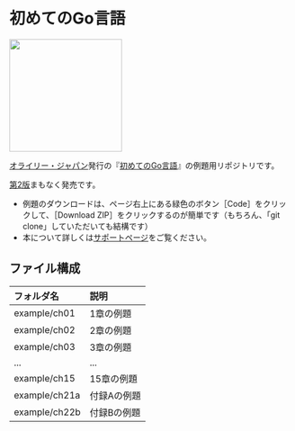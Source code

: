 # 初めてのGo言語

<img src="https://www.marlin-arms.com/jpn/arts/books-small/learning-go.png" width="200px">

[オライリー・ジャパン](https://www.oreilly.co.jp/books/9784814400041)発行の『[初めてのGo言語](https://www.marlin-arms.com/support/learning-go/)』の例題用リポジトリです。

<p>
<a href="../lgo2/">第2版</a>まもなく発売です。
</p>

<div>
<ul>
  <li>	
  例題のダウンロードは、ページ右上にある緑色のボタン［Code］をクリックして、［Download ZIP］をクリックするのが簡単です（もちろん、「git clone」していただいても結構です）
  </li>

<li>  
  本について詳しくは<a href="https://www.marlin-arms.com/support/learning-go/">サポートページ</a>をご覧ください。
  </li>
</div>

## ファイル構成

|フォルダ名  |説明         |
|:--        |:--         |
|example/ch01       |1章の例題    |
|example/ch02       |2章の例題    |
|example/ch03       |3章の例題    |
|...        |...         |
|example/ch15       |15章の例題   |
|example/ch21a      |付録Aの例題   |
|example/ch22b      |付録Bの例題   |






